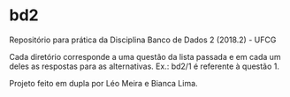 # bd2
Repositório para prática da Disciplina Banco de Dados 2 (2018.2) - UFCG

Cada diretório corresponde a uma questão da lista passada e em cada um deles as respostas para as alternativas. 
Ex.: bd2/1 é referente à questão 1.

Projeto feito em dupla por Léo Meira e Bianca Lima.
